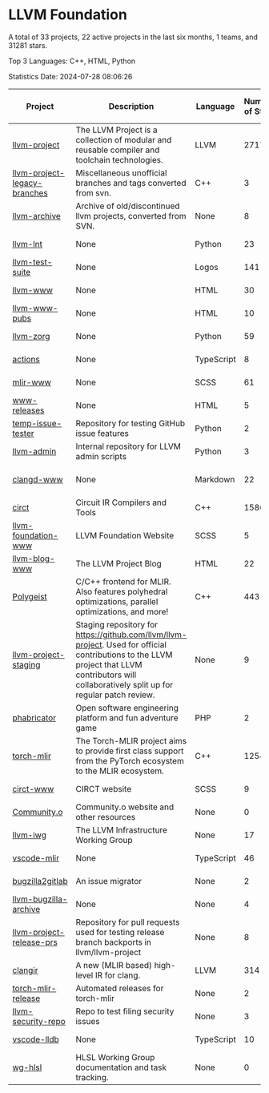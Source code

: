 # LLVM Foundation

A total of 33 projects, 22 active projects in the last six months, 1 teams, and 31281 stars.

Top 3 Languages: C++, HTML, Python

Statistics Date: 2024-07-28 08:06:26

| Project | Description | Language | Number of Stars | License | Creation Date | Last Updated Date | Last Pushed Date |
| --- | --- | --- | --- | --- | --- | --- | --- |
| [llvm-project](https://github.com/llvm/llvm-project) | The LLVM Project is a collection of modular and reusable compiler and toolchain technologies. | LLVM | 27170 | Other | 2016-12-07 | 2024-07-28 | 2024-07-28 |
| [llvm-project-legacy-branches](https://github.com/llvm/llvm-project-legacy-branches) | Miscellaneous unofficial branches and tags converted from svn. | C++ | 3 | - | 2019-01-09 | 2023-05-31 | 2019-05-14 |
| [llvm-archive](https://github.com/llvm/llvm-archive) | Archive of old/discontinued llvm projects, converted from SVN. | None | 8 | - | 2019-01-09 | 2024-05-08 | 2021-02-09 |
| [llvm-lnt](https://github.com/llvm/llvm-lnt) | None | Python | 23 | Other | 2019-01-09 | 2024-07-24 | 2024-07-18 |
| [llvm-test-suite](https://github.com/llvm/llvm-test-suite) | None | Logos | 141 | Other | 2019-01-09 | 2024-07-25 | 2024-07-26 |
| [llvm-www](https://github.com/llvm/llvm-www) | None | HTML | 30 | Other | 2019-01-09 | 2024-07-23 | 2024-07-26 |
| [llvm-www-pubs](https://github.com/llvm/llvm-www-pubs) | None | HTML | 10 | - | 2019-01-09 | 2024-06-21 | 2021-01-28 |
| [llvm-zorg](https://github.com/llvm/llvm-zorg) | None | Python | 59 | Other | 2019-01-09 | 2024-07-24 | 2024-07-25 |
| [actions](https://github.com/llvm/actions) | None | TypeScript | 8 | Other | 2019-11-18 | 2024-04-24 | 2023-09-15 |
| [mlir-www](https://github.com/llvm/mlir-www) | None | SCSS | 61 | - | 2019-12-09 | 2024-07-11 | 2024-07-28 |
| [www-releases](https://github.com/llvm/www-releases) | None | HTML | 5 | - | 2020-01-09 | 2024-07-26 | 2024-07-26 |
| [temp-issue-tester](https://github.com/llvm/temp-issue-tester) | Repository for testing GitHub issue features | Python | 2 | - | 2020-02-01 | 2024-04-24 | 2024-02-03 |
| [llvm-admin](https://github.com/llvm/llvm-admin) | Internal repository for LLVM admin scripts | Python | 3 | - | 2020-02-06 | 2024-01-05 | 2024-04-08 |
| [clangd-www](https://github.com/llvm/clangd-www) | None | Markdown | 22 | Apache License 2.0 | 2020-02-12 | 2024-07-14 | 2024-07-14 |
| [circt](https://github.com/llvm/circt) | Circuit IR Compilers and Tools | C++ | 1586 | Other | 2020-03-05 | 2024-07-28 | 2024-07-28 |
| [llvm-foundation-www](https://github.com/llvm/llvm-foundation-www) | LLVM Foundation Website | SCSS | 5 | - | 2020-04-03 | 2024-06-07 | 2024-06-07 |
| [llvm-blog-www](https://github.com/llvm/llvm-blog-www) | The LLVM Project Blog | HTML | 22 | - | 2020-06-19 | 2024-07-24 | 2024-03-14 |
| [Polygeist](https://github.com/llvm/Polygeist) | C/C++ frontend for MLIR. Also features polyhedral optimizations, parallel optimizations, and more! | C++ | 443 | Other | 2020-07-08 | 2024-07-26 | 2024-07-24 |
| [llvm-project-staging](https://github.com/llvm/llvm-project-staging) | Staging repository for https://github.com/llvm/llvm-project. Used for official contributions to the LLVM project that LLVM contributors will collaboratively split up for regular patch review. | None | 9 | Other | 2020-07-09 | 2023-05-31 | 2021-08-24 |
| [phabricator](https://github.com/llvm/phabricator) | Open software engineering platform and fun adventure game | PHP | 2 | Apache License 2.0 | 2020-07-28 | 2023-03-28 | 2021-10-07 |
| [torch-mlir](https://github.com/llvm/torch-mlir) | The Torch-MLIR project aims to provide first class support from the PyTorch ecosystem to the MLIR ecosystem. | C++ | 1254 | Other | 2020-07-30 | 2024-07-27 | 2024-07-27 |
| [circt-www](https://github.com/llvm/circt-www) | CIRCT website | SCSS | 9 | - | 2021-01-08 | 2024-07-12 | 2024-07-28 |
| [Community.o](https://github.com/llvm/Community.o) | Community.o website and other resources | None | 0 | - | 2021-02-06 | 2023-10-10 | 2023-03-16 |
| [llvm-iwg](https://github.com/llvm/llvm-iwg) | The LLVM Infrastructure Working Group | None | 17 | Other | 2021-03-02 | 2023-07-22 | 2022-08-31 |
| [vscode-mlir](https://github.com/llvm/vscode-mlir) | None | TypeScript | 46 | Other | 2021-07-28 | 2024-07-25 | 2024-05-17 |
| [bugzilla2gitlab](https://github.com/llvm/bugzilla2gitlab) | An issue migrator | None | 2 | MIT License | 2021-10-10 | 2024-05-17 | 2022-01-17 |
| [llvm-bugzilla-archive](https://github.com/llvm/llvm-bugzilla-archive) | None | None | 4 | - | 2021-11-26 | 2023-03-28 | 2021-11-28 |
| [llvm-project-release-prs](https://github.com/llvm/llvm-project-release-prs) | Repository for pull requests used for testing release branch backports in llvm/llvm-project | None | 8 | Other | 2022-05-18 | 2024-04-24 | 2023-12-11 |
| [clangir](https://github.com/llvm/clangir) | A new (MLIR based) high-level IR for clang. | LLVM | 314 | Other | 2022-08-04 | 2024-07-27 | 2024-07-27 |
| [torch-mlir-release](https://github.com/llvm/torch-mlir-release) | Automated releases for torch-mlir | None | 2 | - | 2024-02-01 | 2024-02-09 | 2024-02-09 |
| [llvm-security-repo](https://github.com/llvm/llvm-security-repo) | Repo to test filing security issues | None | 3 | - | 2024-02-22 | 2024-06-18 | 2024-06-13 |
| [vscode-lldb](https://github.com/llvm/vscode-lldb) | None | TypeScript | 10 | Other | 2024-05-15 | 2024-07-26 | 2024-07-26 |
| [wg-hlsl](https://github.com/llvm/wg-hlsl) | HLSL Working Group documentation and task tracking. | None | 0 | Other | 2024-07-25 | 2024-07-25 | 2024-07-26 |
